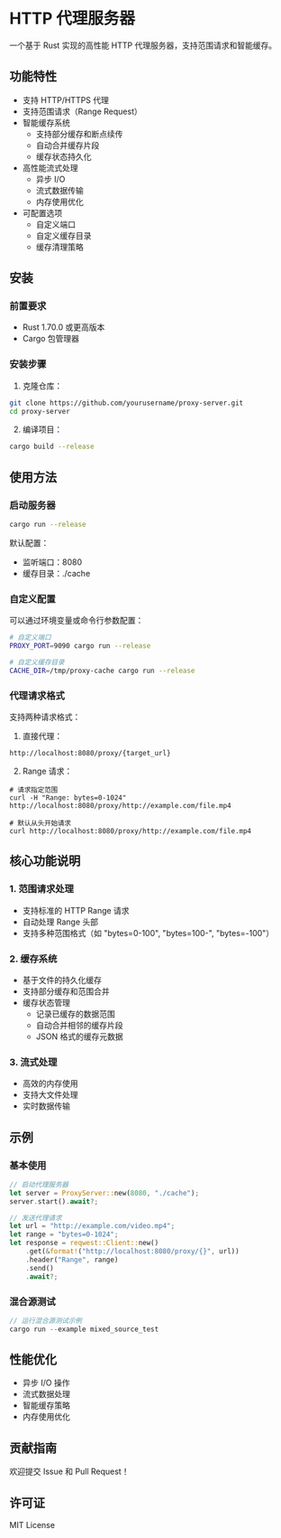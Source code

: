 # HTTP 代理服务器

一个基于 Rust 实现的高性能 HTTP 代理服务器，支持范围请求和智能缓存。

## 功能特性

- 支持 HTTP/HTTPS 代理
- 支持范围请求（Range Request）
- 智能缓存系统
  - 支持部分缓存和断点续传
  - 自动合并缓存片段
  - 缓存状态持久化
- 高性能流式处理
  - 异步 I/O
  - 流式数据传输
  - 内存使用优化
- 可配置选项
  - 自定义端口
  - 自定义缓存目录
  - 缓存清理策略

## 安装

### 前置要求

- Rust 1.70.0 或更高版本
- Cargo 包管理器

### 安装步骤

1. 克隆仓库：
```bash
git clone https://github.com/yourusername/proxy-server.git
cd proxy-server
```

2. 编译项目：
```bash
cargo build --release
```

## 使用方法

### 启动服务器

```bash
cargo run --release
```

默认配置：
- 监听端口：8080
- 缓存目录：./cache

### 自定义配置

可以通过环境变量或命令行参数配置：

```bash
# 自定义端口
PROXY_PORT=9090 cargo run --release

# 自定义缓存目录
CACHE_DIR=/tmp/proxy-cache cargo run --release
```

### 代理请求格式

支持两种请求格式：

1. 直接代理：
```
http://localhost:8080/proxy/{target_url}
```

2. Range 请求：
```
# 请求指定范围
curl -H "Range: bytes=0-1024" http://localhost:8080/proxy/http://example.com/file.mp4

# 默认从头开始请求
curl http://localhost:8080/proxy/http://example.com/file.mp4
```

## 核心功能说明

### 1. 范围请求处理

- 支持标准的 HTTP Range 请求
- 自动处理 Range 头部
- 支持多种范围格式（如 "bytes=0-100", "bytes=100-", "bytes=-100"）

### 2. 缓存系统

- 基于文件的持久化缓存
- 支持部分缓存和范围合并
- 缓存状态管理
  - 记录已缓存的数据范围
  - 自动合并相邻的缓存片段
  - JSON 格式的缓存元数据

### 3. 流式处理

- 高效的内存使用
- 支持大文件处理
- 实时数据传输

## 示例

### 基本使用

```rust
// 启动代理服务器
let server = ProxyServer::new(8080, "./cache");
server.start().await?;

// 发送代理请求
let url = "http://example.com/video.mp4";
let range = "bytes=0-1024";
let response = reqwest::Client::new()
    .get(&format!("http://localhost:8080/proxy/{}", url))
    .header("Range", range)
    .send()
    .await?;
```

### 混合源测试

```rust
// 运行混合源测试示例
cargo run --example mixed_source_test
```

## 性能优化

- 异步 I/O 操作
- 流式数据处理
- 智能缓存策略
- 内存使用优化

## 贡献指南

欢迎提交 Issue 和 Pull Request！

## 许可证

MIT License 